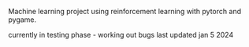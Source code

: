 Machine learning project using reinforcement learning with pytorch and pygame. 

currently in testing phase - working out bugs last updated jan 5 2024
